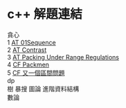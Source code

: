 # c++ 解題連結
貪心  
1 [AT 01Sequence](https://atcoder.jp/contests/abc216/tasks/abc216_g)  
2 [AT Contrast](https://atcoder.jp/contests/abc178/tasks/abc178_f)  
3 [AT Packing Under Range Regulations](https://atcoder.jp/contests/abc214/tasks/abc214_e)  
4 [CF Packmen](https://codeforces.com/contest/847/problem/E)  
5 [CF 又一個區間問題](https://codeforces.com/group/CaGRR8aOQ6/contest/341902/problem/C)    
dp  
樹
暴搜
圖論 
進階資料結構  
數論  



